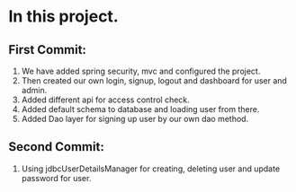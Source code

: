 # In this project.

## First Commit:

1. We have added spring security, mvc and configured the project.
2. Then created our own login, signup, logout and dashboard for user and admin.
3. Added different api for access control check.
3. Added default schema to database and loading user from there.
4. Added Dao layer for signing up user by our own dao method.

## Second Commit:

1. Using jdbcUserDetailsManager for creating, deleting user and update password for user.